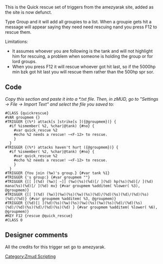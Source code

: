 This is the Quick rescue set of triggers from the amezyarak site, added
as the site is now defunct.

Type Group and it will add all groupies to a list. When a groupie gets
hit a message will appear saying they need need rescuing nand you press
F12 to rescue them.

Limitations:

-   It assumes whoever you are following is the tank and will not
    highlight him for rescuing, a problem when someone is holding the
    group or for lord groups.
-   When you press F12 it will rescue whoever got hit last, so if the
    5000hp min bzk got hit last you will rescue them rather than the
    500hp spr sor.

## Code

*Copy this section and paste it into a \*.txt file. Then, in zMUD, go to
"Settings -\> File -\> Import Text" and select the file you saved to:*

    #CLASS {quickrescue}
    #VAR groupmem {}
    #TRIGGER {(%*) attack[s ]strike[s ]({@groupmem})} {
      #if %ismember( %2, %char|@tank) {#no} {
        #var quick_rescue %2
        #echo %2 needs a rescue! ~<F-12> to rescue.
        }
      }
    #TRIGGER {(%*) attacks haven't hurt ({@groupmem})} {
      #if %ismember( %2, %char|@tank) {#no} {
        #var quick_rescue %2
        #echo %2 needs a rescue! ~<F-12> to rescue.
        }
      }
    #TRIGGER {You join (%w)'s group.} {#var tank %1}
    #TRIGGER {'s group:} {#var groupmem ""}
    #TRIGGER {[[ ](%d) (%w)[ ~]] (%w)(%s)(%d)[/ ](%d) hp(%s)(%d)[/ ](%d) mana(%s)(%d)[/ ](%d) mv} {#var groupmem %additem( %lower( %3), @groupmem)}
    #TRIGGER {[[ ](%d) (%w)](%w)(%s)(%w)(%s)(%d)/(%d)(%s)(%d)/(%d)(%s)(%d)/(%d)} {#var groupmem %additem( %3, @groupmem)}
    #TRIGGER {(%d)[| ](%d)(%s)(%w)(%s)(%w)(%s)(%w)(%s)(%d)/(%d)(%s)(%d)/(%d)(%s)(%d)/(%d)(%s)(%d) } {#var groupmem %additem( %lower( %6), @groupmem)}
    #KEY F12 {rescue @quick_rescue}
    #CLASS 0

## Designer comments

All the credits for this trigger set go to amezyarak.

[Category:Zmud Scripting](Category:Zmud_Scripting "wikilink")
